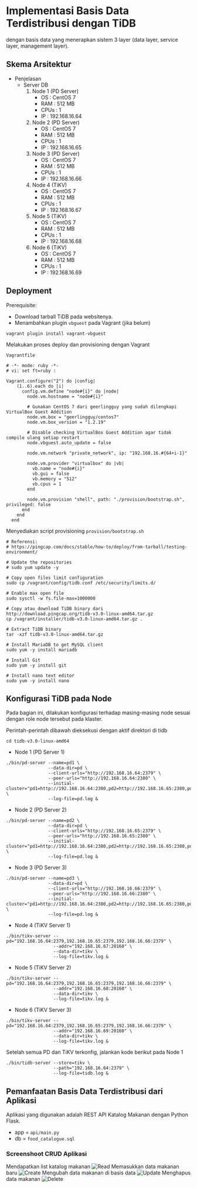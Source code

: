 # Implementasi Basis Data Terdistribusi dengan TiDB
dengan basis data yang menerapkan sistem 3 layer (data layer, service layer, management layer).


## Skema Arsitektur 

- Penjelasan
    - Server DB
        1. Node 1 (PD Server)
            - OS    : CentOS 7
            - RAM   : 512 MB
            - CPUs  : 1
            - IP    : 192.168.16.64
        2. Node 2 (PD Server)
            - OS    : CentOS 7
            - RAM   : 512 MB
            - CPUs  : 1
            - IP    : 192.168.16.65
        3. Node 3 (PD Server)
            - OS    : CentOS 7
            - RAM   : 512 MB
            - CPUs  : 1
            - IP    : 192.168.16.66
        4. Node 4 (TiKV)
            - OS    : CentOS 7
            - RAM   : 512 MB
            - CPUs  : 1
            - IP    : 192.168.16.67
        5. Node 5 (TiKV)
            - OS    : CentOS 7
            - RAM   : 512 MB
            - CPUs  : 1
            - IP    : 192.168.16.68
        6. Node 6 (TiKV)
            - OS    : CentOS 7
            - RAM   : 512 MB
            - CPUs  : 1
            - IP    : 192.168.16.69

## Deployment

Prerequisite: 
- Download tarball TiDB pada websitenya.
- Menambahkan plugin `vbguest` pada Vagrant (jika belum)
```
vagrant plugin install vagrant-vbguest
```

Melakukan proses deploy dan provisioning dengan Vagrant

`Vagrantfile`
```
# -*- mode: ruby -*-
# vi: set ft=ruby :

Vagrant.configure("2") do |config|
    (1..6).each do |i|
      config.vm.define "node#{i}" do |node|
        node.vm.hostname = "node#{i}"

        # Gunakan CentOS 7 dari geerlingguy yang sudah dilengkapi VirtualBox Guest Addition
        node.vm.box = "geerlingguy/centos7"
        node.vm.box_version = "1.2.19"
        
        # Disable checking VirtualBox Guest Addition agar tidak compile ulang setiap restart
        node.vbguest.auto_update = false
        
        node.vm.network "private_network", ip: "192.168.16.#{64+i-1}"
        
        node.vm.provider "virtualbox" do |vb|
          vb.name = "node#{i}"
          vb.gui = false
          vb.memory = "512"
          vb.cpus = 1
        end
  
        node.vm.provision "shell", path: "./provision/bootstrap.sh", privileged: false
      end
    end
  end
```

Menyediakan script provisioning `provision/bootstrap.sh`

```
# Referensi:
# https://pingcap.com/docs/stable/how-to/deploy/from-tarball/testing-environment/

# Update the repositories
# sudo yum update -y

# Copy open files limit configuration
sudo cp /vagrant/config/tidb.conf /etc/security/limits.d/

# Enable max open file
sudo sysctl -w fs.file-max=1000000

# Copy atau download TiDB binary dari http://download.pingcap.org/tidb-v3.0-linux-amd64.tar.gz
cp /vagrant/installer/tidb-v3.0-linux-amd64.tar.gz .

# Extract TiDB binary
tar -xzf tidb-v3.0-linux-amd64.tar.gz

# Install MariaDB to get MySQL client
sudo yum -y install mariadb

# Install Git
sudo yum -y install git

# Install nano text editor
sudo yum -y install nano
```

## Konfigurasi TiDB pada Node

Pada bagian ini, dilakukan konfigurasi terhadap masing-masing node sesuai dengan role node tersebut pada klaster.

Perintah-perintah dibawah dieksekusi dengan aktif direktori di tidb
```
cd tidb-v3.0-linux-amd64
```

- Node 1 (PD Server 1)
```
./bin/pd-server --name=pd1 \
                --data-dir=pd \
                --client-urls="http://192.168.16.64:2379" \
                --peer-urls="http://192.168.16.64:2380" \
                --initial-cluster="pd1=http://192.168.16.64:2380,pd2=http://192.168.16.65:2380,pd3=http://192.168.16.66:2380" \
                --log-file=pd.log &
```
- Node 2 (PD Server 2)
```
./bin/pd-server --name=pd2 \
                --data-dir=pd \
                --client-urls="http://192.168.16.65:2379" \
                --peer-urls="http://192.168.16.65:2380" \
                --initial-cluster="pd1=http://192.168.16.64:2380,pd2=http://192.168.16.65:2380,pd3=http://192.168.16.66:2380" \
                --log-file=pd.log &
```
- Node 3 (PD Server 3)
```
./bin/pd-server --name=pd3 \
                --data-dir=pd \
                --client-urls="http://192.168.16.66:2379" \
                --peer-urls="http://192.168.16.66:2380" \
                --initial-cluster="pd1=http://192.168.16.64:2380,pd2=http://192.168.16.65:2380,pd3=http://192.168.16.66:2380" \
                --log-file=pd.log &
```
- Node 4 (TiKV Server 1)
```
./bin/tikv-server --pd="192.168.16.64:2379,192.168.16.65:2379,192.168.16.66:2379" \
                  --addr="192.168.16.67:20160" \
                  --data-dir=tikv \
                  --log-file=tikv.log &
```
- Node 5 (TiKV Server 2)
```
./bin/tikv-server --pd="192.168.16.64:2379,192.168.16.65:2379,192.168.16.66:2379" \
                  --addr="192.168.16.68:20160" \
                  --data-dir=tikv \
                  --log-file=tikv.log &
```
- Node 6 (TiKV Server 3)
```
./bin/tikv-server --pd="192.168.16.64:2379,192.168.16.65:2379,192.168.16.66:2379" \
                  --addr="192.168.16.69:20160" \
                  --data-dir=tikv \
                  --log-file=tikv.log &
```

Setelah semua PD dan TiKV terkonfig, jalankan kode berikut pada Node 1
```
./bin/tidb-server --store=tikv \
                  --path="192.168.16.64:2379" \
                  --log-file=tidb.log &
```

## Pemanfaatan Basis Data Terdistribusi dari Aplikasi

Aplikasi yang digunakan adalah REST API Katalog Makanan dengan Python Flask.
- app = `api/main.py`
- db = `food_catalogue.sql`

### Screenshoot CRUD Aplikasi
Mendapatkan list katalog makanan
![Read](img/read.jpg)
Memasukkan data makanan baru
![Create](img/create.jpg)
Mengubah data makanan di basis data
![Update](img/update.jpg)
Menghapus data makanan
![Delete](img/delete.jpg)
